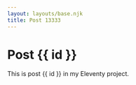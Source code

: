 ```yaml
---
layout: layouts/base.njk
title: Post 13333
---
```


# Post {{ id }}

This is post {{ id }} in my Eleventy project.
